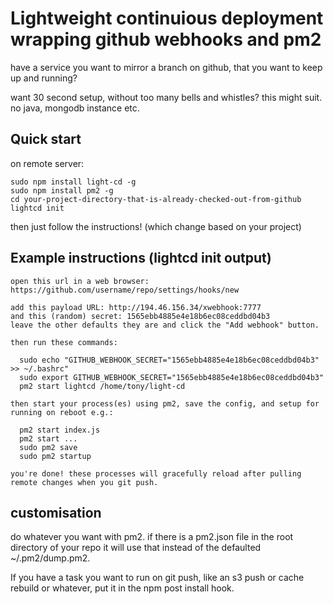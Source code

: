 # Lightweight continuious deployment wrapping github webhooks and pm2

have a service you want to mirror a branch on github, that you want to keep up and running?

want 30 second setup, without too many bells and whistles? this might suit. no java, mongodb instance etc.

## Quick start

on remote server:

```
sudo npm install light-cd -g
sudo npm install pm2 -g
cd your-project-directory-that-is-already-checked-out-from-github
lightcd init 
```

then just follow the instructions! (which change based on your project)

## Example instructions (lightcd init output)

```
open this url in a web browser:  https://github.com/username/repo/settings/hooks/new

add this payload URL: http://194.46.156.34/xwebhook:7777
and this (random) secret: 1565ebb4885e4e18b6ec08ceddbd04b3
leave the other defaults they are and click the "Add webhook" button.

then run these commands:

  sudo echo "GITHUB_WEBHOOK_SECRET="1565ebb4885e4e18b6ec08ceddbd04b3" >> ~/.bashrc"
  sudo export GITHUB_WEBHOOK_SECRET="1565ebb4885e4e18b6ec08ceddbd04b3"
  pm2 start lightcd /home/tony/light-cd

then start your process(es) using pm2, save the config, and setup for running on reboot e.g.:

  pm2 start index.js
  pm2 start ...
  sudo pm2 save
  sudo pm2 startup

you're done! these processes will gracefully reload after pulling remote changes when you git push.
```

## customisation

do whatever you want with pm2. if there is a pm2.json file in the root directory of your repo it will use that instead of the defaulted ~/.pm2/dump.pm2. 

If you have a task you want to run on git push, like an s3 push or cache rebuild or whatever, put it in the npm post install hook.
